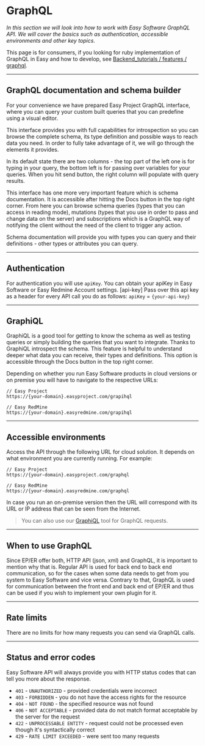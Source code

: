 # GraphQL

*In this section we will look into how to work with Easy Software GraphQL API. We will cover the basics such as
authentication, accessible environments and other key topics.*

This page is for consumers, if you looking for ruby implementation of GraphQL in Easy and how to develop, see [Backend_tutorials / features / graphql](../Backend_tutorials/features/graphql.md).

---

## GraphQL documentation and schema builder

For your convenience we have prepared Easy Project GraphQL interface, where you can query your custom built queries that
you can predefine using a visual editor.

This interface provides you with full capabilities for introspection so you can browse the complete schema, its type
definition and possible ways to reach data you need. In order to fully take advantage of it, we will go through the
elements it provides.

In its default state there are two columns - the top part of the left one is for typing in your query, the bottom left
is for passing over variables for your queries. When you hit send button, the right column will populate with query
results.

This interface has one more very important feature which is schema documentation. It is accessible after hitting the
Docs button in the top right corner. From here you can browse schema queries (types that you can access in reading
mode), mutations (types that you use in order to pass and change data on the server) and subscriptions which is a
GraphQL way of notifying the client without the need of the client to trigger any action.

Schema documentation will provide you with types you can query and their definitions - other types or attributes you can
query.

---

## Authentication

For authentication you will use `apiKey`.
You can obtain your apiKey in Easy Software or Easy Redmine Account settings.
[api-key]
Pass over this api key as a header for every API call you do as follows:
`apiKey` = `{your-api-key}`

---

## GraphiQL

GraphiQL is a good tool for getting to know the schema as well as testing queries or simply building the queries that
you want to integrate. Thanks to GraphiQL introspect the schema. This feature is helpful to understand deeper what data
you can receive, their types and definitions. This option is accessible through the Docs button in the top right corner.

Depending on whether you run Easy Software products in cloud versions or on premise you will have to navigate to the
respective URLs:

```http
// Easy Project 
https://{your-domain}.easyproject.com/grapihql

// Easy RedMine
https://{your-domain}.easyredmine.com/grapihql
```

---

## Accessible environments

Access the API through the following URL for cloud solution. It depends on what environment you are currently running.
For example:

```http
// Easy Project 
https://{your-domain}.easyproject.com/graphql

// Easy RedMine
https://{your-domain}.easyredmine.com/graphql
```

In case you run an on-premise version then the URL will correspond with its URL or IP address that can be seen from the
Internet.

> You can also use our [GraphiQL](https://dev-portal.dev5.easysoftware.com/graphiql) tool for GraphQL requests.

---

## When to use GraphQL

Since EP/ER offer both, HTTP API (json, xml) and GraphQL, it is important to mention why that is.
Regular API is used for back end to back end communication, so for the cases when some data needs to get from you system
to Easy Software and vice versa.
Contrary to that, GraphQL is used for communication between the front end and back end of EP/ER and thus can be used if
you wish to implement your own plugin for it.

---

## Rate limits

There are no limits for how many requests you can send via GraphQL calls.

---

## Status and error codes

Easy Software API will always provide you with HTTP status codes that can tell you more about the response.

- `401` - `UNAUTHORIZED` - provided credentials were incorrect
- `403` - `FORBIDDEN` - you do not have the access rights for the resource
- `404` - `NOT FOUND` - the specified resource was not found
- `406` - `NOT ACCEPTABLE` - provided data do not match format acceptable by the server for the request
- `422` - `UNPROCESSABLE ENTITY` - request could not be processed even though it's syntactically correct
- `429` - `RATE LIMIT EXCEEDED` - were sent too many requests
